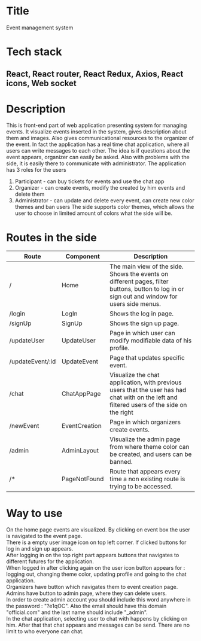 # Title

Event management system

# Tech stack

## React, React router, React Redux, Axios, React icons, Web socket

# Description

This is front-end part of web application presenting system for managing events. It visualize events inserted in the system, gives description about them and images. Also gives communicational resources to the organizer of the event. In fact the application has a real time chat application, where all users can write messages to each other. The idea is if questions about the event appears, organizer can easily be asked. Also with problems with the side, it is easily there to communicate with administrator.
The application has 3 roles for the users

1. Participant - can buy tickets for events and use the chat app
2. Organizer - can create events, modify the created by him events and delete them
3. Administrator - can update and delete every event, can create new color themes and ban users
   The side supports color themes, which allows the user to choose in limited amount of colors what the side will be.

# Routes in the side

| Route            | Component     | Description                                                                                                                                   |
| ---------------- | ------------- | --------------------------------------------------------------------------------------------------------------------------------------------- |
| /                | Home          | The main view of the side. Shows the events on different pages, filter buttons, button to log in or sign out and window for users side menus. |
| /login           | LogIn         | Shows the log in page.                                                                                                                        |
| /signUp          | SignUp        | Shows the sign up page.                                                                                                                       |
| /updateUser      | UpdateUser    | Page in which user can modify modifiable data of his profile.                                                                                 |
| /updateEvent/:id | UpdateEvent   | Page that updates specific event.                                                                                                             |
| /chat            | ChatAppPage   | Visualize the chat application, with previous users that the user has had chat with on the left and filtered users of the side on the right   |
| /newEvent        | EventCreation | Page in which organizers create events.                                                                                                       |
| /admin           | AdminLayout   | Visualize the admin page from where theme color can be created, and users can be banned.                                                      |
| /\*              | PageNotFound  | Route that appears every time a non existing route is trying to be accessed.                                                                  |

# Way to use

On the home page events are visualized. By clicking on event box the user is navigated to the event page. <br>
There is a empty user image icon on top left corner. If clicked buttons for log in and sign up appears. <br>
After logging in on the top right part appears buttons that navigates to different futures for the application. <br>
When logged in after clicking again on the user icon button appears for : logging out, changing theme color, updating profile and going to the chat application. <br>
Organizers have button which navigates them to event creation page. <br>
Admins have button to admin page, where they can delete users. <br>
In order to create admin account you should include this word anywhere in the password : "?e1qOC". Also the email should have this domain "official.com" and the last name should include "\_admin". <br>
In the chat application, selecting user to chat with happens by clicking on him. After that that chat appears and messages can be send. There are no limit to who everyone can chat. <br>
